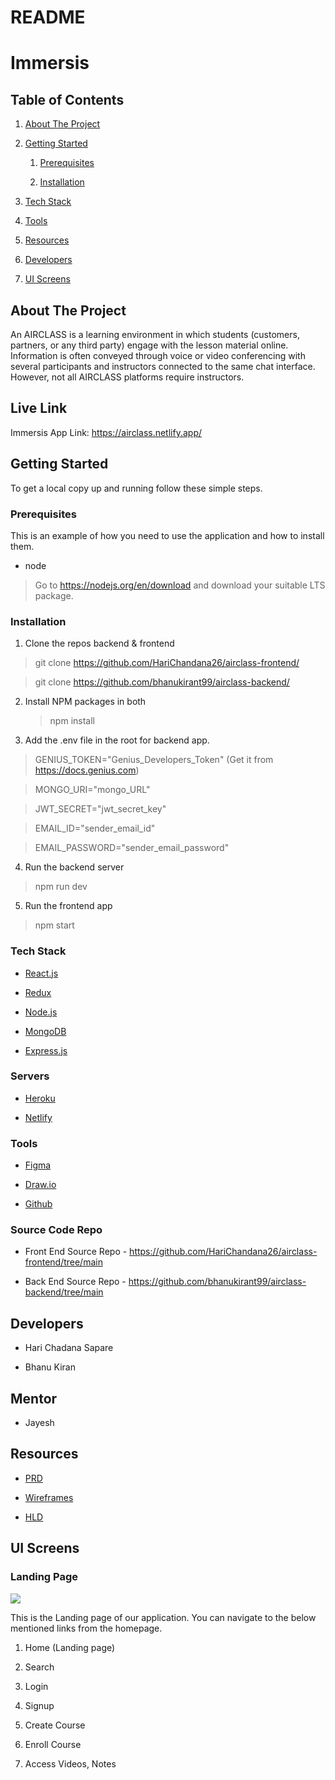 # README

# **Immersis**

## **Table of Contents**

1.  [About The Project](#about-the-project)

2.  [Getting Started](#getting-started)

    1.  [Prerequisites](#Prerequisites)

    2.  [Installation](#installation)

3.  [Tech Stack](#tech-stack)

4.  [Tools](#tools)

5.  [Resources](#resources)

6.  [Developers](#developers)

7.  [UI Screens](#ui-screens)

## **About The Project**

An AIRCLASS is a learning environment in which students (customers, partners, or any third party) engage with the lesson material online. Information is often conveyed through voice or video conferencing with several participants and instructors connected to the same chat interface. However, not all AIRCLASS platforms require instructors. 

## **Live Link**

Immersis App Link:
<https://airclass.netlify.app/>

## **Getting Started**

To get a local copy up and running follow these simple steps.

### **Prerequisites**

This is an example of how you need to use the application
and how to install them.

-   node

> Go to https://nodejs.org/en/download and download your suitable LTS package.

### **Installation**

1.  Clone the repos backend & frontend

> git clone https://github.com/HariChandana26/airclass-frontend/

> git clone https://github.com/bhanukirant99/airclass-backend/

2.  Install NPM packages in both

    > npm install

3.  Add the .env file in the root for backend app.

> GENIUS_TOKEN="Genius_Developers_Token" (Get it from https://docs.genius.com)

> MONGO_URI="mongo_URL"

> JWT_SECRET="jwt_secret_key"

> EMAIL_ID="sender_email_id"

> EMAIL_PASSWORD="sender_email_password"

4.  Run the backend server

> npm run dev

5.  Run the frontend app

> npm start

### **Tech Stack**

-   [React.js](https://reactjs.org/)

-   [Redux](https://redux.js.org/)

-   [Node.js](https://nodejs.org/en/)

-   [MongoDB](https://www.mongodb.com/)

-   [Express.js](https://expressjs.com/)


### **Servers**

-   [Heroku](http://heroku.com/)

-   [Netlify](https://www.netlify.com/)

### **Tools**

-   [Figma](https://figma.com/)

-   [Draw.io](https://app.diagrams.net/)

-   [Github](https://github.com/)

### **Source Code Repo**

-   Front End Source Repo -
    <https://github.com/HariChandana26/airclass-frontend/tree/main>

-   Back End Source Repo -
    <https://github.com/bhanukirant99/airclass-backend/tree/main>

## **Developers**

-   Hari Chadana Sapare

-   Bhanu Kiran

## **Mentor**

-   Jayesh

## **Resources**

-   [PRD](https://docs.google.com/document/d/1h59beyJ2lIIWBvVc5bhbEKLaX9O8CgezDVwhfko7DcA)

-   [Wireframes](https://www.figma.com/file/XF4cMLkW5ADXi6g8DmEtbh/air-class)

-   [HLD](https://elated-saha-243b5f.netlify.app/cc9b35d2394db9ad7f95f56e7a689f75.png)

## **UI Screens**

### Landing Page

![](https://elated-saha-243b5f.netlify.app/83bdd145153227b59c4af4a0ba7f218e.png)

This is the Landing page of our application. You can navigate to the
below mentioned links from the homepage.

1. Home (Landing page)

2. Search

3. Login

4. Signup

5. Create Course

6. Enroll Course

7. Access Videos, Notes
